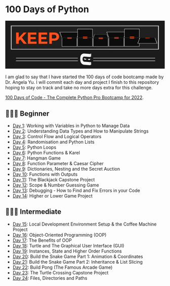 # 100 Days of Python
![Keep Going](keep_coding.gif)

I am glad to say that I have started the 100 days of code bootcamp made by Dr. Angela Yu.
I will commit each day and project I finish to this repository hoping to stay on track and take no more days extra for this challenge.

[100 Days of Code - The Complete Python Pro Bootcamp for 2022](https://www.udemy.com/course/100-days-of-code).

## 👨🏻‍🎓 Beginner
- [Day 1](day01): Working with Variables in Python to Manage Data
- [Day 2](day02): Understanding Data Types and How to Manipulate Strings
- [Day 3](day03): Control Flow and Logical Operators
- [Day 4](day04): Randomisation and Python Lists
- [Day 5](day05): Python Loops
- [Day 6](day06): Python Functions & Karel
- [Day 7](day07): Hangman Game
- [Day 8](day08): Function Parameter & Caesar Cipher
- [Day 9](day09): Dictionaries, Nesting and the Secret Auction
- [Day 10](day10): Functions with Outputs
- [Day 11](day11): The Blackjack Capstone Project
- [Day 12](day12): Scope & Number Guessing Game
- [Day 13](day13): Debugging - How to Find and Fix Errors in your Code
- [Day 14](day14): Higher or Lower Game Project

## 🏋🏻‍♂️ Intermediate
- [Day 15](day15): Local Development Environment Setup & the Coffee Machine Project
- [Day 16](day16): Object-Oriented Programming (OOP)
- [Day 17](day17): The Benefits of OOP
- [Day 18](day18): Turtle and The Graphical User Interface (GUI)
- [Day 19](day19): Instances, State and Higher Order Functions
- [Day 20](day20-21): Build the Snake Game Part 1: Animation & Coordinates
- [Day 21](day20-21): Build the Snake Game Part 2: Inheritance & List Slicing
- [Day 22](day22): Build Pong (The Famous Arcade Game)
- [Day 23](day23): The Turtle Crossing Capstone Project
- [Day 24](day24): Files, Directories and Paths

